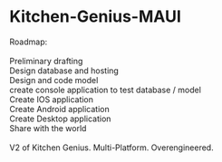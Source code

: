 # Kitchen-Genius-MAUI

Roadmap: <br /> <br />
Preliminary drafting <br />
Design database and hosting <br />
Design and code model <br />
create console application to test database / model <br />
Create IOS application <br />
Create Android application <br />
Create Desktop application <br />
Share with the world <br />
<br />
V2 of Kitchen Genius. Multi-Platform. Overengineered.
